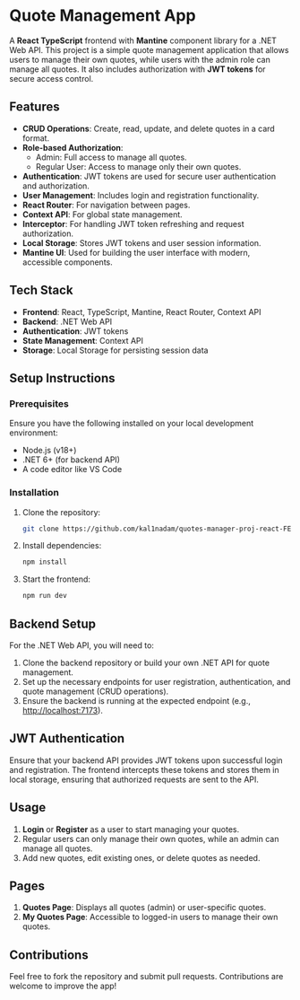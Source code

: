 # Quote Management App

A **React TypeScript** frontend with **Mantine** component library for a .NET Web API. This project is a simple quote management application that allows users to manage their own quotes, while users with the admin role can manage all quotes. It also includes authorization with **JWT tokens** for secure access control.

## Features

- **CRUD Operations**: Create, read, update, and delete quotes in a card format.
- **Role-based Authorization**:
  - Admin: Full access to manage all quotes.
  - Regular User: Access to manage only their own quotes.
- **Authentication**: JWT tokens are used for secure user authentication and authorization.
- **User Management**: Includes login and registration functionality.
- **React Router**: For navigation between pages.
- **Context API**: For global state management.
- **Interceptor**: For handling JWT token refreshing and request authorization.
- **Local Storage**: Stores JWT tokens and user session information.
- **Mantine UI**: Used for building the user interface with modern, accessible components.

## Tech Stack

- **Frontend**: React, TypeScript, Mantine, React Router, Context API
- **Backend**: .NET Web API
- **Authentication**: JWT tokens
- **State Management**: Context API
- **Storage**: Local Storage for persisting session data

## Setup Instructions

### Prerequisites

Ensure you have the following installed on your local development environment:

- Node.js (v18+)
- .NET 6+ (for backend API)
- A code editor like VS Code

### Installation

1. Clone the repository:

   ```bash
   git clone https://github.com/kal1nadam/quotes-manager-proj-react-FE.git
   ```
2. Install dependencies:

   ```bash
   npm install
   ```
3. Start the frontend:

   ```bash
   npm run dev
   ```



## Backend Setup

For the .NET Web API, you will need to:

1. Clone the backend repository or build your own .NET API for quote management.
2. Set up the necessary endpoints for user registration, authentication, and quote management (CRUD operations).
3. Ensure the backend is running at the expected endpoint (e.g., [http://localhost:7173](http://localhost:7173)).

## JWT Authentication

Ensure that your backend API provides JWT tokens upon successful login and registration. The frontend intercepts these tokens and stores them in local storage, ensuring that authorized requests are sent to the API.

## Usage

1. **Login** or **Register** as a user to start managing your quotes.
2. Regular users can only manage their own quotes, while an admin can manage all quotes.
3. Add new quotes, edit existing ones, or delete quotes as needed.

## Pages

1. **Quotes Page**: Displays all quotes (admin) or user-specific quotes.
2. **My Quotes Page**: Accessible to logged-in users to manage their own quotes.


## Contributions

Feel free to fork the repository and submit pull requests. Contributions are welcome to improve the app!

  
